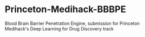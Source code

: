 # Princeton-Medihack-BBBPE
Blood Brain Barrier Penetration Engine, submission for Princeton Medihack's Deep Learning for Drug Discovery track
